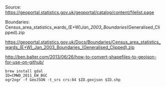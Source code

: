 Source: https://geoportal.statistics.gov.uk/geoportal/catalog/content/filelist.page

Boundaries: Census_area_statistics_wards_(E+W)_Jan_2003_Boundaries_(Generalised_Clipped).zip

https://geoportal.statistics.gov.uk/Docs/Boundaries/Census_area_statistics_wards_(E+W)_Jan_2003_Boundaries_(Generalised_Clipped).zip

http://ben.balter.com/2013/06/26/how-to-convert-shapefiles-to-geojson-for-use-on-github/

    brew install gdal
    ID=CMWD_2011_EW_BGC
    ogr2ogr -f GeoJSON -t_srs crs:84 $ID.geojson $ID.shp